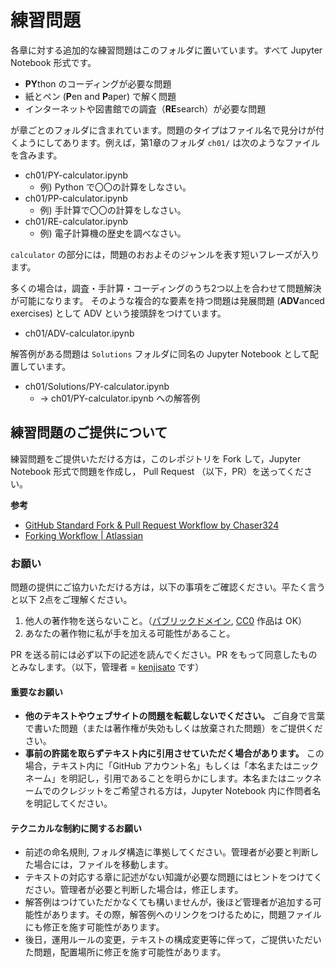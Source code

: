 # 練習問題

各章に対する追加的な練習問題はこのフォルダに置いています。すべて Jupyter Notebook 形式です。


- **PY**thon のコーディングが必要な問題
- 紙とペン (**P**en and **P**aper) で解く問題
- インターネットや図書館での調査（**RE**search）が必要な問題

が章ごとのフォルダに含まれています。問題のタイプはファイル名で見分けが付くようにしてあります。例えば，第1章のフォルダ `ch01/` は次のようなファイルを含みます。

- ch01/PY-calculator.ipynb
    - 例) Python で〇〇の計算をしなさい。
- ch01/PP-calculator.ipynb
    - 例) 手計算で〇〇の計算をしなさい。
- ch01/RE-calculator.ipynb
    - 例) 電子計算機の歴史を調べなさい。
    
`calculator` の部分には，問題のおおよそのジャンルを表す短いフレーズが入ります。

多くの場合は，調査・手計算・コーディングのうち2つ以上を合わせて問題解決が可能になります。
そのような複合的な要素を持つ問題は発展問題 (**ADV**anced exercises) として ADV という接頭辞をつけています。

- ch01/ADV-calculator.ipynb

解答例がある問題は `Solutions` フォルダに同名の Jupyter Notebook として配置しています。

- ch01/Solutions/PY-calculator.ipynb
  - → ch01/PY-calculator.ipynb への解答例


## 練習問題のご提供について

練習問題をご提供いただける方は，このレポジトリを Fork して，Jupyter Notebook 形式で問題を作成し， Pull Request （以下，PR）を送ってください。


**参考**

- [GitHub Standard Fork & Pull Request Workflow by Chaser324](https://gist.github.com/Chaser324/ce0505fbed06b947d962)
- [Forking Workflow | Atlassian](https://www.atlassian.com/git/tutorials/comparing-workflows/forking-workflow)


### お願い

問題の提供にご協力いただける方は，以下の事項をご確認ください。平たく言うと以下 2点をご理解ください。

1. 他人の著作物を送らないこと。（[パブリックドメイン](https://ja.wikipedia.org/wiki/%E3%83%91%E3%83%96%E3%83%AA%E3%83%83%E3%82%AF%E3%83%89%E3%83%A1%E3%82%A4%E3%83%B3), [CC0](https://creativecommons.jp/sciencecommons/aboutcc0/) 作品は OK）
1. あなたの著作物に私が手を加える可能性があること。

PR を送る前には必ず以下の記述を読んでください。PR をもって同意したものとみなします。（以下，管理者 = [kenjisato](https://github.com/kenjisato) です）

#### 重要なお願い

- **他のテキストやウェブサイトの問題を転載しないでください。** ご自身で言葉で書いた問題（または著作権が失効もしくは放棄された問題）をご提供ください。
- **事前の許諾を取らずテキスト内に引用させていただく場合があります。** この場合，テキスト内に「GitHub アカウント名」もしくは「本名またはニックネーム」を明記し，引用であることを明らかにします。本名またはニックネームでのクレジットをご希望される方は，Jupyter Notebook 内に作問者名を明記してください。

#### テクニカルな制約に関するお願い

- 前述の命名規則, フォルダ構造に準拠してください。管理者が必要と判断した場合には，ファイルを移動します。
- テキストの対応する章に記述がない知識が必要な問題にはヒントをつけてください。管理者が必要と判断した場合は，修正します。
- 解答例はつけていただかなくても構いませんが，後ほど管理者が追加する可能性があります。その際，解答例へのリンクをつけるために，問題ファイルにも修正を施す可能性があります。
- 後日，運用ルールの変更，テキストの構成変更等に伴って，ご提供いただいた問題，配置場所に修正を施す可能性があります。








